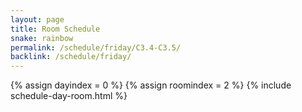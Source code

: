 ```yaml
---
layout: page
title: Room Schedule
snake: rainbow
permalink: /schedule/friday/C3.4-C3.5/
backlink: /schedule/friday/
---
```

{% assign dayindex = 0 %}
{% assign roomindex = 2 %}
{% include schedule-day-room.html %}
